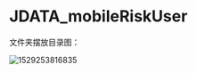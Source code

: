 # JDATA_mobileRiskUser

文件夹摆放目录图：

![1529253816835](C:\Users\LINHON~1\AppData\Local\Temp\1529253816835.png)